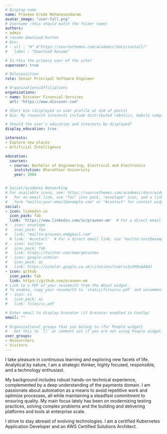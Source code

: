 ```yaml
---
# Display name
name: Praveen Erode Mohanasundaram
avatar_image: "user-full.png"
# Username (this should match the folder name)
authors:
- admin
# resume download button
# btn:
# - url : "#" #"https://sourcethemes.com/academic/docs/install/"
#   label : "Download Resume"

# Is this the primary user of the site?
superuser: true

# Role/position
role: Senior Principal Software Engineer

# Organizations/Affiliations
organizations:
- name: Discover Financial Services
  url: "https://www.discover.com"

# Short bio (displayed in user profile at end of posts)
# bio: My research interests include distributed robotics, mobile computing and programmable matter.

# Should the user's education and interests be displayed?
display_education: true

interests:
- Explore new places
- Artificial Intelligence

education:
  courses:
  - course: Bachelor of Engineering, Electrical and Electronics
    institution: Bharathiar University
    year: 2004


# Social/academia Networking
# For available icons, see: https://sourcethemes.com/academic/docs/widgets/#icons
#   For an email link, use "fas" icon pack, "envelope" icon, and a link in the
#   form "mailto:your-email@example.com" or "#contact" for contact widget.
social:
- icon: linkedin-in
  icon_pack: fab
  link: 'https://www.linkedin.com/in/praveen-em'  # For a direct email link, use "mailto:test@example.org".
# - icon: envelope
#   icon_pack: fas
#   link: "mailto:praveen.em@gmail.com"
  # link: '#contact'  # For a direct email link, use "mailto:test@example.org".
# - icon: twitter
#   icon_pack: fab
#   link: https://twitter.com/GeorgeCushen
# - icon: google-scholar
#   icon_pack: ai
#   link: https://scholar.google.co.uk/citations?user=sIwtMXoAAAAJ
- icon: github
  icon_pack: fab
  link: https://github.com/praveen-em
# Link to a PDF of your resume/CV from the About widget.
# To enable, copy your resume/CV to `static/files/cv.pdf` and uncomment the lines below.  
# - icon: cv
#   icon_pack: ai
#   link: files/cv.pdf

# Enter email to display Gravatar (if Gravatar enabled in Config)
email: ""
  
# Organizational groups that you belong to (for People widget)
#   Set this to `[]` or comment out if you are not using People widget.  
user_groups:
- Researchers
- Visitors
---
```


I take pleasure in continuous learning and exploring new facets of life. Analytical by nature, I am a strategic thinker, highly focused, responsible, and a technology enthusiast.

My background includes robust hands-on technical experience, complemented by a deep understanding of the payments domain. I am passionate about automation as a means to avoid repetitive work and optimize processes, all while maintaining a steadfast commitment to ensuring quality. My main focus lately has been on modernizing testing practices, solving complex problems and the building and delivering platforms and tools at enterprise scale.

I strive to stay abreast of evolving technologies. I am a certified Kubernetes Application Developer and an AWS Certified Solutions Architect.
